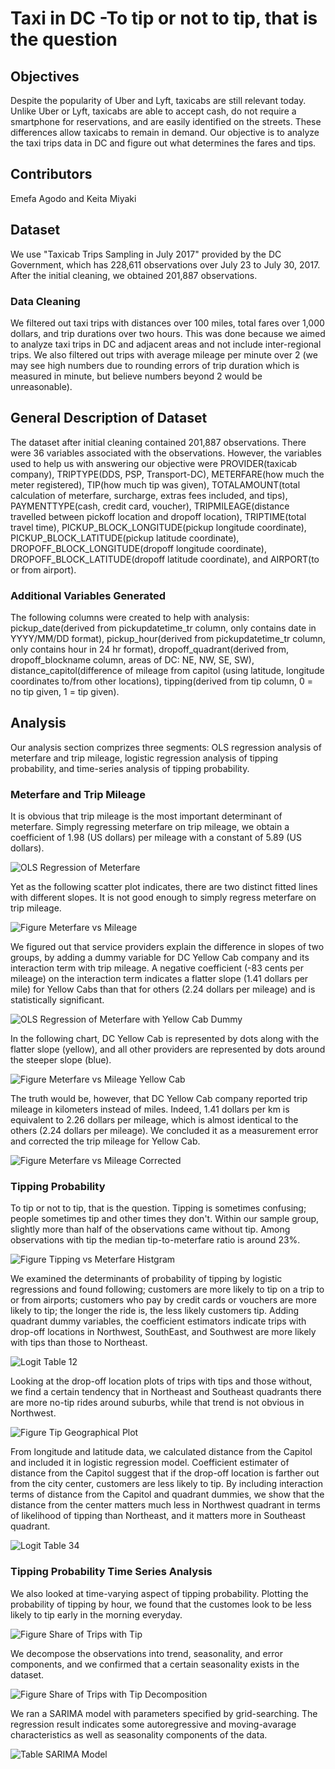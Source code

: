 # Taxi in DC -To tip or not to tip, that is the question

## Objectives
Despite the popularity of Uber and Lyft, taxicabs are still relevant today. Unlike Uber or Lyft, taxicabs are able to accept cash, do not require a smartphone for reservations, and are easily identified on the streets. These differences allow taxicabs to remain in demand. Our objective is to analyze the taxi trips data in DC and figure out what determines the fares and tips.

## Contributors
Emefa Agodo and Keita Miyaki

## Dataset
We use "Taxicab Trips Sampling in July 2017" provided by the DC Government, which has 228,611 observations over July 23 to July 30, 2017. After the initial cleaning, we obtained 201,887 observations.

### Data Cleaning
We filtered out taxi trips with distances over 100 miles, total fares over 1,000 dollars, and trip durations over two hours. This was done because we aimed to analyze taxi trips in DC and adjacent areas and not include inter-regional trips. We also filtered out trips with average mileage per minute over 2 (we may see high numbers due to rounding errors of trip duration which is measured in minute, but believe numbers beyond 2 would be unreasonable).

## General Description of Dataset
The dataset after initial cleaning contained 201,887 observations. There were 36 variables associated with the observations. However, the variables used to help us with answering our objective were PROVIDER(taxicab company), TRIPTYPE(DDS, PSP, Transport-DC), METERFARE(how much the meter registered), TIP(how much tip was given), TOTALAMOUNT(total calculation of meterfare, surcharge, extras fees included, and tips), PAYMENTTYPE(cash, credit card, voucher), TRIPMILEAGE(distance travelled between pickoff location and dropoff location), TRIPTIME(total travel time), PICKUP_BLOCK_LONGITUDE(pickup longitude coordinate), PICKUP_BLOCK_LATITUDE(pickup latitude coordinate), DROPOFF_BLOCK_LONGITUDE(dropoff longitude coordinate), DROPOFF_BLOCK_LATITUDE(dropoff latitude coordinate), and AIRPORT(to or from airport). 

### Additional Variables Generated
The following columns were created to help with analysis: pickup_date(derived from pickupdatetime_tr column, only contains date in YYYY/MM/DD format), pickup_hour(derived from pickupdatetime_tr column, only contains hour in 24 hr format), dropoff_quadrant(derived from, dropoff_blockname column, areas of DC: NE, NW, SE, SW), distance_capitol(difference of mileage from capitol (using latitude, longitude coordinates to/from other locations), tipping(derived from tip column, 0 = no tip given, 1 = tip given).

## Analysis
Our analysis section comprizes three segments: OLS regression analysis of meterfare and trip mileage, logistic regression analysis of tipping probability, and time-series analysis of tipping probability.

### Meterfare and Trip Mileage
It is obvious that trip mileage is the most important determinant of meterfare. Simply regressing meterfare on trip mileage, we obtain a coefficient of 1.98 (US dollars) per mileage with a constant of 5.89 (US dollars).

![OLS Regression of Meterfare](image/ols_meterfare_tripmileage.png "OLS Meterfare on Trip Mileage")

Yet as the following scatter plot indicates, there are two distinct fitted lines with different slopes. It is not good enough to simply regress meterfare on trip mileage.

![Figure Meterfare vs Mileage](image/meterfare_all.png "Meterfare vs Trip Mileage")

We figured out that service providers explain the difference in slopes of two groups, by adding a dummy variable for DC Yellow Cab company and its interaction term with trip mileage. A negative coefficient (-83 cents per mileage) on the interaction term indicates a flatter slope (1.41 dollars per mile) for Yellow Cabs than that for others (2.24 dollars per mileage) and is statistically significant.

![OLS Regression of Meterfare with Yellow Cab Dummy](image/ols_meterfare_tripmileage_yellowcab.png "OLS Meterfare on Trip Mileage with Yellow Cab Dummy")

In the following chart, DC Yellow Cab is represented by dots along with the flatter slope (yellow), and all other providers are represented by dots around the steeper slope (blue).

![Figure Meterfare vs Mileage Yellow Cab](image/meterfare_yellowcab.png "Meterfare vs Trip Mileage, Yellow Cab and Others")

The truth would be, however, that DC Yellow Cab company reported trip mileage in kilometers instead of miles. Indeed, 1.41 dollars per km is equivalent to 2.26 dollars per mileage, which is almost identical to the others (2.24 dollars per mileage). We concluded it as a measurement error and corrected the trip mileage for Yellow Cab.

![Figure Meterfare vs Mileage Corrected](image/meterfare_all_corrected.png "Meterfare vs Trip Mileage, Yellow Cab Measurement Error Corrected")


### Tipping Probability
To tip or not to tip, that is the question. Tipping is sometimes confusing; people sometimes tip and other times they don't. Within our sample group, slightly more than half of the observations came without tip. Among observations with tip the median tip-to-meterfare ratio is around 23%.

![Figure Tipping vs Meterfare Histgram](image/tip_meterfare_hist.png "Tipping Histgram over Meterfare")

We examined the determinants of probability of tipping by logistic regressions and found following; customers are more likely to tip on a trip to or from airports; customers who pay by credit cards or vouchers are more likely to tip; the longer the ride is, the less likely customers tip. Adding quadrant dummy variables, the coefficient estimators indicate trips with drop-off locations in Northwest, SouthEast, and Southwest are more likely with tips than those to Northeast.

![Logit Table 12](image/logit12.png "Logit Regressions on Tipping 1 and 2")

Looking at the drop-off location plots of trips with tips and those without, we find a certain tendency that in Northeast and Southeast quadrants there are more no-tip rides around suburbs, while that trend is not obvious in Northwest. 

![Figure Tip Geographical Plot](image/tipping_map.png "Geographical Plots of Tip and Non-Tip Taxi Ride Drop-off Locations")

From longitude and latitude data, we calculated distance from the Capitol and included it in logistic regression model. Coefficient estimater of distance from the Capitol suggest that if the drop-off location is farther out from the city center, customers are less likely to tip. By including interaction terms of distance from the Capitol and quadrant dummies, we show that the distance from the center matters much less in Northwest quadrant in terms of likelihood of tipping than Northeast, and it matters more in Southeast quadrant. 

![Logit Table 34](image/logit34.png "Logit Regressions on Tipping 3 and 4")

### Tipping Probability Time Series Analysis

We also looked at time-varying aspect of tipping probability. Plotting the probability of tipping by hour, we found that the customes look to be less likely to tip early in the morning everyday.

![Figure Share of Trips with Tip](image/tipping_overtime.png "Share of Trips with Tip")

We decompose the observations into trend, seasonality, and error components, and we confirmed that a certain seasonality exists in the dataset.

![Figure Share of Trips with Tip Decomposition](image/time_series_decomposition.png "Share of Trips with Tip Decomposition")

We ran a SARIMA model with parameters specified by grid-searching. The regression result indicates some autoregressive and moving-avarage characteristics as well as seasonality components of the data.

![Table SARIMA Model](image/sarima_summary.png "SARIMA Model")






